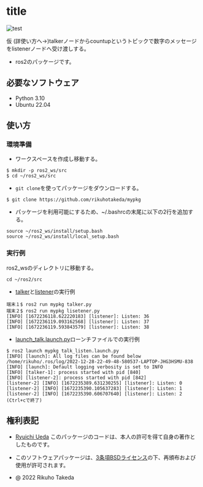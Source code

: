 # title
![test](https://github.com/rikuhotakeda/mypkg/actions/workflows/test.yml/badge.svg)

仮
(詳使い方へ→)talkerノードからcountupというトピックで数字のメッセージをlistenerノードへ受け渡しする。

* ros2のパッケージです。

## 必要なソフトウェア
* Python 3.10
* Ubuntu 22.04

## 使い方
### 環境準備
* ワークスペースを作成し移動する。
```
$ mkdir -p ros2_ws/src
$ cd ~/ros2_ws/src
```

* `git clone`を使ってパッケージをダウンロードする。
```
$ git clone https://github.com/rikuhotakeda/mypkg
```

* パッケージを利用可能にするため、~/.bashrcの末尾に以下の2行を追加する。
```
source ~/ros2_ws/install/setup.bash
source ~/ros2_ws/install/local_setup.bash
```

### 実行例
ros2_wsのディレクトリに移動する。
```
cd ~/ros2/src
```

* [talker](https://github.com/rikuhotakeda/mypkg/blob/master/mypkg/talker.py)と[listener](https://github.com/rikuhotakeda/mypkg/blob/master/mypkg/listener.py)の実行例
```
端末１$ ros2 run mypkg talker.py
端末２$ ros2 run mypkg lisetener.py
[INFO] [1672236118.622220183] [listener]: Listen: 36
[INFO] [1672236119.093162568] [listener]: Listen: 37
[INFO] [1672236119.593843579] [listener]: Listen: 38
```

* [launch_talk.launch.py](https://github.com/rikuhotakeda/mypkg/blob/master/launch/talk_listen.launch.py)ローンチファイルでの実行例
```
$ ros2 launch mypkg talk_listen.launch.py
[INFO] [launch]: All log files can be found below /home/rikuho/.ros/log/2022-12-28-22-49-48-580537-LAPTOP-JHG3HSMU-838
[INFO] [launch]: Default logging verbosity is set to INFO
[INFO] [talker-1]: process started with pid [840]
[INFO] [listener-2]: process started with pid [842]
[listener-2] [INFO] [1672235389.631230255] [listener]: Listen: 0
[listener-2] [INFO] [1672235390.105637283] [listener]: Listen: 1
[listener-2] [INFO] [1672235390.606707640] [listener]: Listen: 2
(Ctrl+cで終了)
```

## 権利表記
* [Ryuichi Ueda](https://github.com/ryuichiueda/my_slides/tree/master/robosys_2022)
このパッケージのコードは、本人の許可を得て自身の著作としたものです。

* このソフトウェアパッケージは、[3条項BSDライセンス](https://github.com/rikuhotakeda/mypkg/blob/master/RICENSE)の下、再頒布および使用が許可されます。

* @ 2022 Rikuho Takeda
